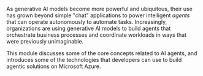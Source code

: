 As generative AI models become more powerful and ubiquitous, their use has grown beyond simple "chat" applications to power intelligent *agents* that can operate autonomously to automate tasks. Increasingly, organizations are using generative AI models to build agents that orchestrate business processes and coordinate workloads in ways that were previously unimaginable.

This module discusses some of the core concepts related to AI agents, and introduces some of the technologies that developers can use to build agentic solutions on Microsoft Azure.
